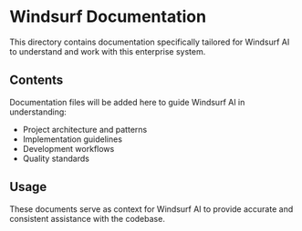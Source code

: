
# Windsurf Documentation

This directory contains documentation specifically tailored for Windsurf AI to understand and work with this enterprise system.

## Contents

Documentation files will be added here to guide Windsurf AI in understanding:
- Project architecture and patterns
- Implementation guidelines
- Development workflows
- Quality standards

## Usage

These documents serve as context for Windsurf AI to provide accurate and consistent assistance with the codebase.
